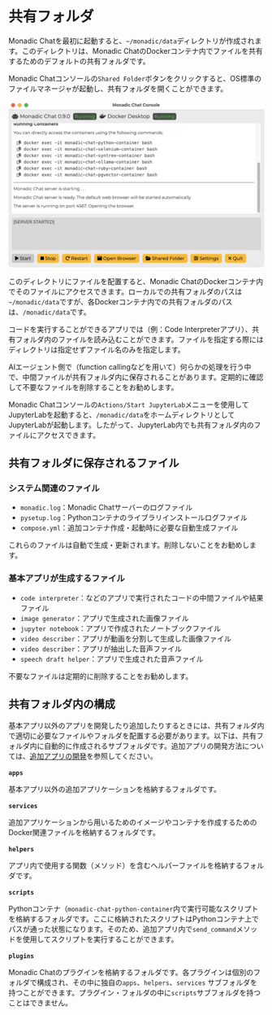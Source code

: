 # 共有フォルダ

Monadic Chatを最初に起動すると、`~/monadic/data`ディレクトリが作成されます。このディレクトリは、Monadic ChatのDockerコンテナ内でファイルを共有するためのデフォルトの共有フォルダです。

Monadic Chatコンソールの`Shared Folder`ボタンをクリックすると、OS標準のファイルマネージャが起動し、共有フォルダを開くことができます。

![Monadic Chat Console](./assets/images/monadic-chat-console.png ':size=700')

このディレクトリにファイルを配置すると、Monadic ChatのDockerコンテナ内でそのファイルにアクセスできます。ローカルでの共有フォルダのパスは`~/monadic/data`ですが、各Dockerコンテナ内での共有フォルダのパスは、`/monadic/data`です。

コードを実行することができるアプリでは（例：Code Interpreterアプリ）、共有フォルダ内のファイルを読み込むことができます。ファイルを指定する際にはディレクトリは指定せずファイル名のみを指定します。

AIエージェント側で（function callingなどを用いて）何らかの処理を行う中で、中間ファイルが共有フォルダ内に保存されることがあります。定期的に確認して不要なファイルを削除することをお勧めします。

Monadic Chatコンソールの`Actions/Start JupyterLab`メニューを使用してJupyterLabを起動すると、`/monadic/data`をホームディレクトリとしてJupyterLabが起動します。したがって、JupyterLab内でも共有フォルダ内のファイルにアクセスできます。

## 共有フォルダに保存されるファイル

### システム関連のファイル

- `monadic.log`：Monadic Chatサーバーのログファイル
- `pysetup.log`：Pythonコンテナのライブラリインストールログファイル
- `compose.yml`：追加コンテナ作成・起動時に必要な自動生成ファイル

これらのファイルは自動で生成・更新されます。削除しないことをお勧めします。

### 基本アプリが生成するファイル

- `code interpreter`：などのアプリで実行されたコードの中間ファイルや結果ファイル
- `image generator`：アプリで生成された画像ファイル
- `jupyter notebook`：アプリで作成されたノートブックファイル
- `video describer`：アプリが動画を分割して生成した画像ファイル
- `video describer`：アプリが抽出した音声ファイル
- `speech draft helper`：アプリで生成された音声ファイル

不要なファイルは定期的に削除することをお勧めします。

## 共有フォルダ内の構成

基本アプリ以外のアプリを開発したり追加したりするときには、共有フォルダ内で適切に必要なファイルやフォルダを配置する必要があります。以下は、共有フォルダ内に自動的に作成されるサブフォルダです。追加アプリの開発方法については、[追加アプリの開発](./developing-apps.md)を参照してください。

**`apps`**

基本アプリ以外の追加アプリケーションを格納するフォルダです。

**`services`**

追加アプリケーションから用いるためのイメージやコンテナを作成するためのDocker関連ファイルを格納するフォルダです。

**`helpers`**

アプリ内で使用する関数（メソッド）を含むヘルパーファイルを格納するフォルダです。

**`scripts`**

Pythonコンテナ（`monadic-chat-python-container`内で実行可能なスクリプトを格納するフォルダです。ここに格納されたスクリプトはPythonコンテナ上でパスが通った状態になります。そのため、追加アプリ内で`send_command`メソッドを使用してスクリプトを実行することができます。

**`plugins`**

Monadic Chatのプラグインを格納するフォルダです。各プラグインは個別のフォルダで構成され、その中に独自の`apps`、`helpers`、`services` サブフォルダを持つことができます。プラグイン・フォルダの中に`scripts`サブフォルダを持つことはできません。
